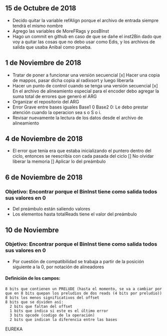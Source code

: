## 15 de Octubre de 2018
- Decido quitar la variable refAlign porque el archivo de entrada siempre tendrá el mismo nombre
- Agrego las variables de MoreFRags y posBInst
- Hago un commit en github en caso de que se dañe el inst2Bin dado que voy a quitar las cosas que no
  debo usar como Edis, y los archivos de salida que usaba Anibal como prueba.
## 1 de Noviembre de 2018
  - Tratar de poner a funcionar una versión secuencial
  [x] Hacer una copia de mappos, pasar dicha copia al radixsort y luego liberarla
  - Hacer un punto de control cuando se tenga una versión secuencial
  [x] En el archivo de alineamiento especial para el encoder debo agregar la suma total de errores que generó el ARG
  - Organizar el repositorio del ARG
  - Error Grave entre bases iguales Base1 0 Base2 0: Le debo prestar atención cuando la operacion sea s o S o i.
  - Revisar nuevamente la lectura de los datos desde el archivo de alineamiento
## 4 de Noviembre de 2018
  - El error que tenía era que estaba inicializando el puntero dentro del ciclo, entonces se reescribía con cada pasada del ciclo
  [] No olvidar liberar la memoria
  [] Aplicar lo del preámbulo
## 6 de Noviembre de 2018
  ### Objetivo: Encontrar porque el BinInst tiene como salida todos sus valores en 0
  - Del preámbulo están saliendo valores
  - Los elementos hasta totalReads tiene el valor del preámbulo
## 10 de Noviembre
  ### Objetivo: Encontrar porque el BinInst tiene como salida todos sus valores en 0
  - Por cuestión de compatibilidad se trabaja a partir de la posición siguiente a la 0, por notación de alineadores
  #### Definición de los campos:
    8 bits que contienen un PRELUDE (hasta el momento, se va a cambiar por que en 8 bits quepan los preludios de dos reads (4 bits por preludio))
    8 bits los menos significativos del offset
    8 bits que se dividen así:
      2 bits que faltan del offset
      1 bits que indica si este es el último error
      3 bits opcode (codigo de la operación)
      2 bits que indican la diferencia entre las bases

  EUREKA